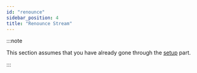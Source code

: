 ```yaml
---
id: "renounce"
sidebar_position: 4
title: "Renounce Stream"
---
```


:::note

This section assumes that you have already gone through the [setup](/contracts/v2/guides/stream-management/setup) part.

:::
